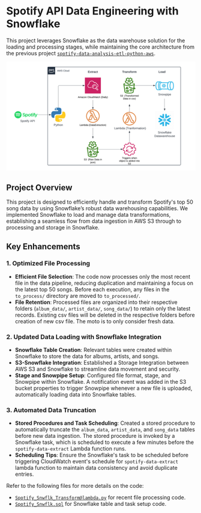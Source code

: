 # Spotify API Data Engineering with Snowflake

This project leverages Snowflake as the data warehouse solution for the loading and processing stages, while maintaining the core architecture from the previous project [`spotify-data-analysis-etl-python-aws`](https://github.com/harshaallam/spotify-data-analysis-etl-python-aws). 

![Architecture](Spotify-Snowflake-architecture.png)

## Project Overview
This project is designed to efficiently handle and transform Spotify's top 50 song data by using Snowflake’s robust data warehousing capabilities. We implemented Snowflake to load and manage data transformations, establishing a seamless flow from data ingestion in AWS S3 through to processing and storage in Snowflake.  

## Key Enhancements
### 1. **Optimized File Processing**
   - **Efficient File Selection**: The code now processes only the most recent file in the data pipeline, reducing duplication and maintaining a focus on the latest top 50 songs. Before each execution, any files in the `to_process/` directory are moved to `to_processed/`.
   - **File Retention**: Processed files are organized into their respective folders (`album_data/`, `artist_data/`, `song_data/`) to retain only the latest records. Existing csv files will be deleted in the respective folders before creation of new csv file. The moto is to only consider fresh data.

### 2. **Updated Data Loading with Snowflake Integration**
   - **Snowflake Table Creation**: Relevant tables were created within Snowflake to store the data for albums, artists, and songs.
   - **S3-Snowflake Integration**: Established a Storage Integration between AWS S3 and Snowflake to streamline data movement and security.
   - **Stage and Snowpipe Setup**: Configured file format, stage, and Snowpipe within Snowflake. A notification event was added in the S3 bucket properties to trigger Snowpipe whenever a new file is uploaded, automatically loading data into Snowflake tables.

### 3. **Automated Data Truncation**
   - **Stored Procedures and Task Scheduling**: Created a stored procedure to automatically truncate the `album_data`, `artist_data`, and `song_data` tables before new data ingestion. The stored procedure is invoked by a Snowflake task, which is scheduled to execute a few minutes before the `spotify-data-extract` Lambda function runs.
   - **Scheduling Tips**: Ensure the Snowflake's task to be scheduled before triggering CloudWatch event's schedule for `spotify-data-extract` lambda function to maintain data consistency and avoid duplicate entries.

Refer to the following files for more details on the code:
- [`Spotify_Snwflk_Transform@lambda.py`](./Spotify_Snwflk_Transform@lambda.py) for recent file processing code.
- [`Spotify_Snwflk.sql`](./Spotify_Snwflk.sql) for Snowflake table and task setup code.
